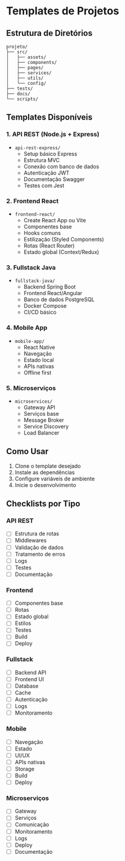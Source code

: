 # Templates de Projetos

## Estrutura de Diretórios
```
projeto/
├── src/
│   ├── assets/
│   ├── components/
│   ├── pages/
│   ├── services/
│   ├── utils/
│   └── config/
├── tests/
├── docs/
└── scripts/
```

## Templates Disponíveis

### 1. API REST (Node.js + Express)
- `api-rest-express/`
  - Setup básico Express
  - Estrutura MVC
  - Conexão com banco de dados
  - Autenticação JWT
  - Documentação Swagger
  - Testes com Jest

### 2. Frontend React
- `frontend-react/`
  - Create React App ou Vite
  - Componentes base
  - Hooks comuns
  - Estilização (Styled Components)
  - Rotas (React Router)
  - Estado global (Context/Redux)

### 3. Fullstack Java
- `fullstack-java/`
  - Backend Spring Boot
  - Frontend React/Angular
  - Banco de dados PostgreSQL
  - Docker Compose
  - CI/CD básico

### 4. Mobile App
- `mobile-app/`
  - React Native
  - Navegação
  - Estado local
  - APIs nativas
  - Offline first

### 5. Microserviços
- `microservices/`
  - Gateway API
  - Serviços base
  - Message Broker
  - Service Discovery
  - Load Balancer

## Como Usar

1. Clone o template desejado
2. Instale as dependências
3. Configure variáveis de ambiente
4. Inicie o desenvolvimento

## Checklists por Tipo

### API REST
- [ ] Estrutura de rotas
- [ ] Middlewares
- [ ] Validação de dados
- [ ] Tratamento de erros
- [ ] Logs
- [ ] Testes
- [ ] Documentação

### Frontend
- [ ] Componentes base
- [ ] Rotas
- [ ] Estado global
- [ ] Estilos
- [ ] Testes
- [ ] Build
- [ ] Deploy

### Fullstack
- [ ] Backend API
- [ ] Frontend UI
- [ ] Database
- [ ] Cache
- [ ] Autenticação
- [ ] Logs
- [ ] Monitoramento

### Mobile
- [ ] Navegação
- [ ] Estado
- [ ] UI/UX
- [ ] APIs nativas
- [ ] Storage
- [ ] Build
- [ ] Deploy

### Microserviços
- [ ] Gateway
- [ ] Serviços
- [ ] Comunicação
- [ ] Monitoramento
- [ ] Logs
- [ ] Deploy
- [ ] Documentação 